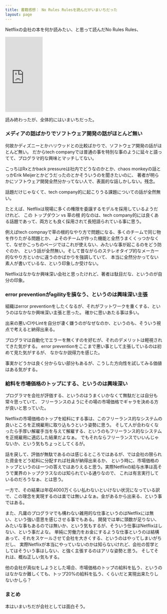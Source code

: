 ```yaml
---
title: 書籍感想： No Rules Rulesを読んだがいまいちだった
layout: page
---
```

Netflixの会社の本を何か読みたい、と思って読んだNo Rules Rules、

<iframe style="width:120px;height:240px;" marginwidth="0" marginheight="0" scrolling="no" frameborder="0" src="https://rcm-fe.amazon-adsystem.com/e/cm?ref=tf_til&t=karino203-22&m=amazon&o=9&p=8&l=as1&IS1=1&detail=1&asins=B081Y3R657&linkId=5191c30947d1643e8887264f2ae8dc6a&bc1=ffffff&amp;lt1=_top&fc1=333333&lc1=0066c0&bg1=ffffff&f=ifr">
    </iframe>

読み終わったが、全体的にはいまいちだった。

### メディアの話ばかりでソフトウェア開発の話がほとんど無い

何故かディズニーとかハリウッドとの比較ばかりで、ソフトウェア開発の話がほとんど無い。
だからtech companyでは普通の事を特別な事のように延々と語ってて、プログラマ的な興味とマッチしてない。

こっちはRxとかback pressureは社内でどうなのかとか、chaos monkeyの話とっかErik Meijerとかどうだったのとかそういうのを聞きたいのに、
著者が明らかにソフトウェア開発全然分かってない人で、表面的な話しかしない。残念。

話題だけじゃなくて、tech company的に起こりうる課題についての話が全然無い。

たとえば、Netflixは現場に多くの権限を委譲するモデルを採用しているようだけれど、
この トップダウン vs 草の根 的なのは、tech company的には良くある話題であって、両方とも良く採用されて長短語られている事に思う。

例えばtech compnayで草の根的なやり方で問題になる、多くのチームで同じ物を作りたがる問題とか、
よそのチームが作った機能と全然うまくくっつかなくて、なぜかこっちのページではこれが使えない、みたいな事が起こるのをどう防ぐのか、
という話が全然無い。そして昔ながらのステレオタイプ的なメーカー的なやり方といかに違うのかばかりを強調していて、
本当に全然分かってない素人が書いているな、という印象しか受けない。

Netflixはなかなか興味深い会社と思ったけれど、著者は駄目だな、というのが自分の印象。

### error preventionがagilityを損なう、というのは興味深い主張

組織はerror preventionをしたくなるが、それがフットワークを重くする、というのはなかなか興味深い主張と思った。
確かに思いあたる事は多い。

出来の悪いCIやLintを自分が凄く嫌うのがなぜなのか、というのも、そういう視点で考えると納得出来る。

プログラマは自動化でエラーを無くすのを好むが、それのデメリットは軽視されてきた気がする。
error preventionをここまで悪い事として主張しているのは初めて見た気がするが、
なかなか説得力を感じた。

事実かどうかは良く分からない部分もあるが、こうした方向性を試してみる価値はある気がする。

### 給料を市場価格のトップにする、というのは興味深い

プログラマを会社が評価する、というのはうまくいかなくて無駄だとは自分も常々思っていて、
フリーランスのようにその場の市場価格でギャラを決める方が良いと思っていた。

Netflixの市場価格のトップを給料にする事は、このフリーランス的なシステムの良いところを正規雇用に取り込もうという姿勢に思う。
そして人が合わなくなったら手厚い解雇手当を与えて解雇する、というのもフリーランス的なシステムを正規雇用に適応した結果だよなぁ。
でもそれならフリーランスでいいんじゃないか、という気もちょっとしてくるが。

話を戻して、評価が無駄であるのは感じるところではあるが、では会社の限られた資金をどう給料に分配すれば社員が納得出来るか、
という時に、市場価格のトップというのは一つの答えではありえると思う。実際Netflixの給与水準は高そうで業界のトップクラスなのは知られている通りなので、
これは有言実行しているのだろうなぁ、とは思う。

一方で、その結果は年収4000万くらい払わないといけない状況になっている訳で、この理念を実現するのは楽では無いよなぁ。金があるから出来る、という事ではある。

また、凡庸のプログラマでも構わない雑用的な仕事というのはNetflixには無い、という強い意思を感じさせる事でもある。
開発では単に頭数が足りない、みたいな事もあるのでは無いか、という気もするが、そういう仕事はNetflixはしない、という事だよな。
単純に労働力をお金にするような仕事というのは結構あって、それをスケールさせて会社を大きくする、というのはやってしまいがちだし、
実際Netflixが本当にやっていないのかは知らないけれど、会社の哲学としてはそういう事はしない、と強く主張するのはアリな姿勢と思う。
そしてそれは、概ね正しい気もする。

他の会社が真似をしようとした場合、市場価格のトップの給料を払う、というのはなかなか難しくても、トップ20%の給料を払う、くらいだと実現出来たりしないかしら？

### まとめ

本はいまいちだが会社としては面白そう。